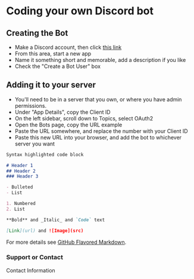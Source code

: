 # Coding your own Discord bot


## Creating the Bot
- Make a Discord account, then click [this link](https://discordapp.com/developers/applications/me)
- From this area, start a new app
- Name it something short and memorable, add a description if you like 
- Check the "Create a Bot User" box

## Adding it to your server
-  You'll need to be in a server that you own, or where you have admin permissions.
- Under "App Details", copy the Client ID
- On the left sidebar, scroll down to Topics, select OAuth2
- Open the Bots page, copy the URL example
- Paste the URL somewhere, and replace the number with your Client ID
- Paste this new URL into your browser, and add the bot to whichever server you want



```markdown
Syntax highlighted code block

# Header 1
## Header 2
### Header 3

- Bulleted
- List

1. Numbered
2. List

**Bold** and _Italic_ and `Code` text

[Link](url) and ![Image](src)
```

For more details see [GitHub Flavored Markdown](https://guides.github.com/features/mastering-markdown/).


### Support or Contact

Contact Information
